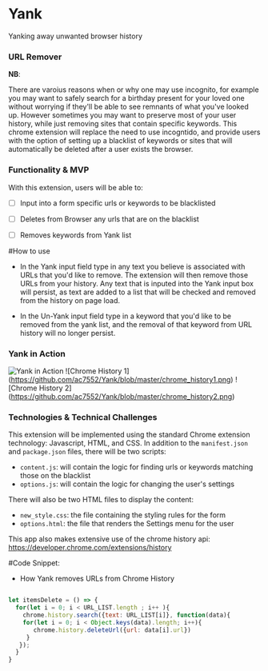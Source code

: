 # Yank

Yanking away unwanted browser history

### URL Remover

**NB**:

There are varoius reasons when or why one may use incognito, for example you may want to safely search for a birthday present for your loved one without worrying if they'll be able to see remnants of what you've looked up. However sometimes you may want to preserve most of your user history, while just removing sites that contain specific keywords. This chrome extension will replace the need to use incogntido, and provide users with the option of setting up a blacklist of keywords or sites that will automatically be deleted after a user exists the browser.




### Functionality & MVP

With this extension, users will be able to:

- [ ] Input into a form specific urls or keywords to be blacklisted
- [ ] Deletes from Browser any urls that are on the blacklist
- [ ] Removes keywords from Yank list 


#How to use

  - In the Yank input field type in any text you believe is associated  with URLs that you'd like to remove. The extension will then remove those URLs from your history. Any text that is inputed into the Yank input box will persist, as text are added to a list that will be checked and removed from the history on page load.

- In the Un-Yank input field type in a keyword that you'd like to be removed from the yank list, and the removal of that keyword from URL history will no longer persist.


### Yank in Action

![Yank in Action](https://github.com/ac7552/Yank/blob/master/Yank_in_action.png)
![Chrome History 1] (https://github.com/ac7552/Yank/blob/master/chrome_history1.png)
![Chrome History 2] (https://github.com/ac7552/Yank/blob/master/chrome_history2.png)

### Technologies & Technical Challenges

This extension will be implemented using the standard Chrome extension technology: Javascript, HTML, and CSS.  In addition to the `manifest.json` and `package.json` files, there will be two scripts:

- `content.js`: will contain the logic for finding urls or keywords matching those on the blacklist
- `options.js`: will contain the logic for changing the user's settings

There will also be two HTML files to display the content:

- `new_style.css`: the file containing the styling rules for the form
- `options.html`: the file that renders the Settings menu for the user

This app also makes extensive use of the chrome history api: 
https://developer.chrome.com/extensions/history

#Code Snippet:
  - How Yank removes URLs from Chrome History
````Javascript

let itemsDelete = () => {
  for(let i = 0; i < URL_LIST.length ; i++ ){
    chrome.history.search({text: URL_LIST[i]}, function(data){
    for(let i = 0; i < Object.keys(data).length; i++){
       chrome.history.deleteUrl({url: data[i].url})
     }
   });
  }
}

````

<!-- ### Implementation Timeline

**Day 1**: Get started on the infrastructure of the extension, following <a href="https://developer.chrome.com/extensions/getstarted">this guide</a> from Chrome.  By the end of the day, I will have:

- A completed `package.json`
- A completed `manifest.json`
- The ability to input keywords and urls to be blacklisted

**Day 2**: Work on identifying urls that match those that have been blacklisted
using https://developer.chrome.com/extensions/history
- Removes blacklisted urls
- Removes urls that contain keywords matching those that have blacklisted

**Day 3**: Dedicate this day to polishing Day 2 work

- Upon successful exit of the browser blacklisted items are deleted
- Present new options for blacklisting upon entering a fresh browser

**Day 4**: Polish and refactored code  -->
